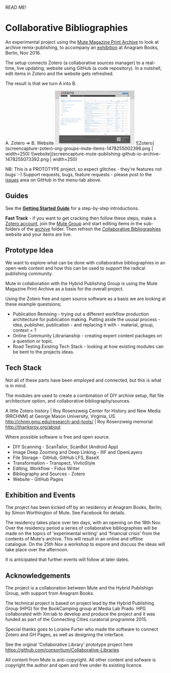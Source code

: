 READ ME!

# Collaborative Bibliographies
An experimental project using the [Mute Magazine Print Archive](http://www.metamute.org/editorial/books/mute-magazine-print-archive) to look at archive remix-publishing, to accompany an [exhibition](https://www.facebook.com/events/187497858364325/) at Anagram Books, Berlin, Nov 2016.

The setup connects Zotero (a collaborative sources manager) to a real-time, live updating, website using GitHub (a code repository). In a nutshell, edit items in Zotero and the website gets refreshed.

The result is that we turn A into B.

A. Zotero => B. Website
<img src="screencapture-zotero-org-groups-mute-items-1478255002396.png" alt="alt text" width="250">
![Zotero](screencapture-zotero-org-groups-mute-items-1478255002396.png | width=250)
![website](screencapture-mute-publishing-github-io-archive-1478255073392.png | width=250)

NB: This is a PROTOTYPE project, so expect glitches - they're features not bugs :-) Support requests, bugs, feature requests - please post to the [issues](https://github.com/Mute-Publishing/archive/issues) area on GitHub in the menu-tab above.

## Guides

See the **[Getting Started Guide](https://github.com/Mute-Publishing/archive/blob/gh-pages/getting-started-guide.md)** for a step-by-step introductions.

**Fast Track** - if you want to get cracking then follow these steps, make a [Zotero account](https://www.zotero.org/user/register/), join the [Mute Group](https://www.zotero.org/groups/mute) and start editing items in the sub-folders of the [archive](https://www.zotero.org/groups/mute/items/collectionKey/93KX44QJ) folder. Then refresh the [Collaborative Bibliographies](https://mute-publishing.github.io/archive/) website and your items are live.

## Prototype Idea

We want to explore what can be done with collaborative bibliographies in an open-web context and how this can be used to support the radical publishing community.

Mute in collaboration with the Hybrid Publishing Group is using the Mute Magazine Print Archive as a basis for the overall project.

Using the Zotero free and open source software as a basis we are looking at these example questsions;

+ Publication Remixing - trying out a different workflow production architecture for publication making. Putting aside the ususal process - idea, publisher, publication - and replacing it with - material, group, context = ?
+ Online Community Librarianship - creating expert content packages on a question or topic.
+ Road Testing Existing Tech Stack - looking at how existing modules can be bent to the projects ideas.

## Tech Stack
Not all of these parts have been employed and connected, but this is what is in mind.

The modules are used to create a combination of DIY archive setup, flat file architecture option, and collaborative bibliography/sources.

A little Zotero history | Roy Rosenzweig Center for History and New Media (RRCHNM) at George Mason University, Virginia, US http://chnm.gmu.edu/research-and-tools/ | Roy Rosenzweig memorial http://thanksroy.org/about

Where possible software is free and open source.

+ DIY Scanning - ScanTailor, ScanBot (Android App)
+ Image Deep Zooming and Deep Linking - IIIF and OpenLayers
+ File Storage - GitHub, GitHub LFS, BaseX
+ Transformation - Transpect, VivlioStyle
+ Editing, Workflow - Fidus Writer
+ Bibliography and Sources - Zotero
+ Website - GitHub Pages

## Exhibition and Events
The project has been kicked off by an residency at Anagram Books, Berlin, by Simon Worthington of Mute. See Facebook for details.

The residency takes place over ten days, with an opening on the 18th Nov. Over the residency period a series of collaborative bibliographies will be made on the topics of 'experimental writing' and 'financial crisis' from the contents of Mute's archive. This will result in an online and offline catalogue. On the 25th Nov a workshop to expore and discuss the ideas will take place over the afternoon.

It is anticipated that further events will follow at later dates.

## Acknowledgements
The project is a collaboration between Mute and the Hybrid Publishign Group, with support from Anagram Books.

The technical project is based on project lead by the Hybrid Publishing Group (HPG) for the BookCamping group at Media Lab Prado. HPG collaborated with Xm:lab to develop and produce the project and it was funded as part of the Connecting Cities curatorial programme 2015.

Special thanks goes to Loraine Furter who made the software to connect Zotero and GH Pages, as well as designing the interface.

See the orginal 'Collaborative Library' prototype project here https://github.com/consortium/Collaborative-Libraries

All content from Mute is anti-copyright. All other content and sofware is copyright the author and open and free under its existing licence.
